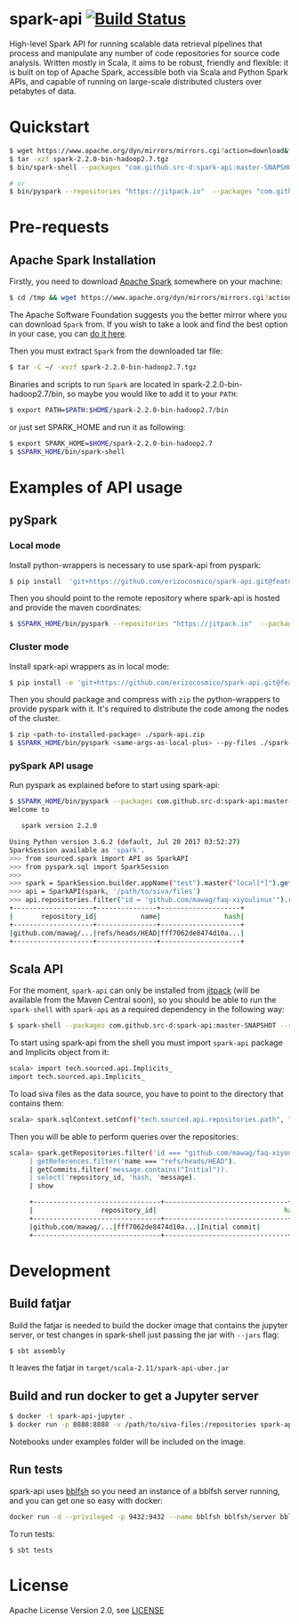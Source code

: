 # spark-api [![Build Status](https://travis-ci.org/src-d/spark-api.svg?branch=master)](https://travis-ci.org/src-d/spark-api)

High-level Spark API for running scalable data retrieval pipelines that process and manipulate any number of code repositories for source code analysis. Written mostly in Scala, it aims to be robust, friendly and flexible: it is built on top of Apache Spark, accessible both via Scala and Python Spark APIs, and capable of running on large-scale distributed clusters over petabytes of data.

# Quickstart

```bash
$ wget https://www.apache.org/dyn/mirrors/mirrors.cgi?action=download&filename=spark/spark-2.2.0/spark-2.2.0-bin-hadoop2.7.tgz
$ tar -xzf spark-2.2.0-bin-hadoop2.7.tgz
$ bin/spark-shell --packages "com.github.src-d:spark-api:master-SNAPSHOT" --repositories "https://jitpack.io"

# or
$ bin/pyspark --repositories "https://jitpack.io"  --packages "com.github.src-d:spark-api:master-SNAPSHOT"
```


# Pre-requests

## Apache Spark Installation

Firstly, you need to download [Apache Spark](https://spark.apache.org/) somewhere on your machine:

```bash
$ cd /tmp && wget https://www.apache.org/dyn/mirrors/mirrors.cgi?action=download&filename=spark/spark-2.2.0/spark-2.2.0-bin-hadoop2.7.tgz
```
The Apache Software Foundation suggests you the better mirror where you can download `Spark` from. If you wish to take a look and find the best option in your case, you can [do it here](https://www.apache.org/dyn/closer.lua/spark/spark-2.2.0/spark-2.2.0-bin-hadoop2.7.tgz).

Then you must extract `Spark` from the downloaded tar file:

```bash
$ tar -C ~/ -xvzf spark-2.2.0-bin-hadoop2.7.tgz
```
Binaries and scripts to run `Spark` are located in spark-2.2.0-bin-hadoop2.7/bin, so maybe you would like to add it to your `PATH`:

```bash
$ export PATH=$PATH:$HOME/spark-2.2.0-bin-hadoop2.7/bin
```

or just set SPARK_HOME and run it as following:

```bash
$ export SPARK_HOME=$HOME/spark-2.2.0-bin-hadoop2.7
$ $SPARK_HOME/bin/spark-shell
```

# Examples of API usage

## pySpark

### Local mode

Install python-wrappers is necessary to use spark-api from pyspark:

``` bash
$ pip install  'git+https://github.com/erizocosmico/spark-api.git@feature/python-wrapper#egg=spark-api&subdirectory=python'
```

Then you should point to the remote repository where spark-api is hosted and provide the maven coordinates:
```bash
$ $SPARK_HOME/bin/pyspark --repositories "https://jitpack.io"  --packages "tech.sourced:spark-api:0.1.0-SNAPSHOT"
```

### Cluster mode

Install spark-api wrappers as in local mode:
```bash
$ pip install -e 'git+https://github.com/erizocosmico/spark-api.git@feature/python-wrapper#egg=spark-api&subdirectory=python'
```

Then you should package and compress with `zip`  the python-wrappers to provide pyspark with it. It's required to distribute the code among the nodes of the cluster.

```bash
$ zip <path-to-installed-package> ./spark-api.zip
$ $SPARK_HOME/bin/pyspark <same-args-as-local-plus> --py-files ./spark-api.zip
```

### pySpark API usage

Run pyspark as explained before to start using spark-api:

```bash
$ $SPARK_HOME/bin/pyspark --packages com.github.src-d:spark-api:master-SNAPSHOT --repositories https://jitpack.ios
Welcome to

   spark version 2.2.0

Using Python version 3.6.2 (default, Jul 20 2017 03:52:27)
SparkSession available as 'spark'.
>>> from sourced.spark import API as SparkAPI
>>> from pyspark.sql import SparkSession
>>>
>>> spark = SparkSession.builder.appName("test").master("local[*]").getOrCreate()
>>> api = SparkAPI(spark, '/path/to/siva/files')
>>> api.repositories.filter("id = 'github.com/mawag/faq-xiyoulinux'").references.filter("name = 'refs/heads/HEAD'").show()
+--------------------+---------------+--------------------+
|       repository_id|           name|                hash|
+--------------------+---------------+--------------------+
|github.com/mawag/...|refs/heads/HEAD|fff7062de8474d10a...|
+--------------------+---------------+--------------------+


```

## Scala API

For the moment, `spark-api`  can only be installed from [jitpack](https://jitpack.io) (will be available from the Maven Central soon), so you should be able to run the `spark-shell` with `spark-api` as a required dependency in the following way:

```bash
$ spark-shell --packages com.github.src-d:spark-api:master-SNAPSHOT --repositories https://jitpack.io
```

To start using spark-api from the shell you must import `spark-api` package and Implicits object from it:

```bash
scala> import tech.sourced.api.Implicits_
import tech.sourced.api.Implicits_
```

To load siva files as the data source, you have to point to the directory that contains them:

```bash
scala> spark.sqlContext.setConf("tech.sourced.api.repositories.path", "/path/to/siva-files")
```

Then you will be able to perform queries over the repositories:

```bash
scala> spark.getRepositories.filter('id === "github.com/mawag/faq-xiyoulinux").
     | getReferences.filter('name === "refs/heads/HEAD").
     | getCommits.filter('message.contains("Initial")).
     | select('repository_id, 'hash, 'message).
     | show

     +--------------------------------+-------------------------------+--------------------+
     |                 repository_id|                                hash|          message|
     +--------------------------------+-------------------------------+--------------------+
     |github.com/mawag/...|fff7062de8474d10a...|Initial commit|
     +--------------------------------+-------------------------------+--------------------+

```

# Development

## Build fatjar

Build the fatjar is needed to build the docker image that contains the jupyter server,  or test changes in spark-shell just passing the jar with `--jars` flag:

```bash
$ sbt assembly
```

It leaves the fatjar in `target/scala-2.11/spark-api-uber.jar`

## Build and run docker to get a Jupyter server

```bash
$ docker -t spark-api-jupyter .
$ docker run -p 8888:8888 -v /path/to/siva-files:/repositories spark-api-jupyter
```

Notebooks under examples folder will be included on the image.

## Run tests

spark-api uses [bblfsh](https://github.com/bblfsh) so you need an instance of a bblfsh server running, and you can get one so easy with docker:

```bash
docker run -d --privileged -p 9432:9432 --name bblfsh bblfsh/server bblfsh server --log-level debug
```

To run tests:
```
$ sbt tests
```

# License

Apache License Version 2.0, see [LICENSE](https://github.com/src-d/spark-api/blob/master/LICENSE)
